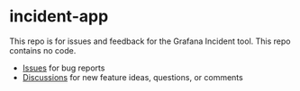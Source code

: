 # incident-app

This repo is for issues and feedback for the Grafana Incident tool. This repo contains no code.

* [Issues](https://github.com/grafana/incident-app/issues) for bug reports
* [Discussions](https://github.com/grafana/incident-app/discussions) for new feature ideas, questions, or comments
